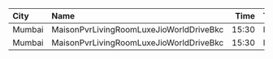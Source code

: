 | City   | Name                                    |  Time | Type         | Price | Capacity | Booked |
| :----- | :-------------------------------------- | ----: | :----------- | ----: | -------: | -----: |
| Mumbai | MaisonPvrLivingRoomLuxeJioWorldDriveBkc | 15:30 | Luxe         |  700₹ |       32 |     16 |
| Mumbai | MaisonPvrLivingRoomLuxeJioWorldDriveBkc | 15:30 | LuxeSuperior |  700₹ |       12 |      9 |